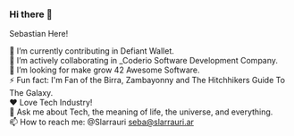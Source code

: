 ### Hi there 👋

Sebastian Here! 

🔭 I’m currently contributing in Defiant Wallet.  
🌱 I’m actively collaborating in _Coderio Software Development Company.  
🤔 I’m looking for make grow 42 Awesome Software.  
⚡ Fun fact: I'm Fan of the Birra, Zambayonny and The Hitchhikers Guide To The Galaxy.  
❤️ Love Tech Industry!  
💬 Ask me about Tech, the meaning of life, the universe, and everything.  
📫 How to reach me: @Slarrauri seba@slarrauri.ar   

<!--
**slarrauri/slarrauri** is a ✨ _special_ ✨ repository because its `README.md` (this file) appears on your GitHub profile.

Here are some ideas to get you started:

- 👯 I’m looking to collaborate on the development of 
- 😄 Pronouns: He/Him/His/They

TODO: 
  - Add PDF download in CV Section 



-->
